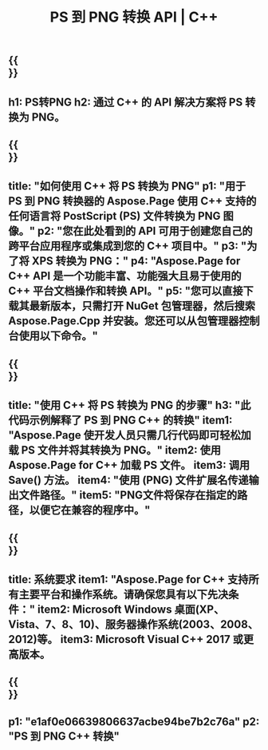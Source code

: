 ﻿---
translation: true
template: /_templates/_conversion-child-cpp.md
title: PS 到 PNG 转换 API | C++
url: /cpp/conversion/ps-to-png/
description: Aspose.Page 为 C++ API 解决方案提供的 PS 到 PNG 转换。适用于 Windows 32 位、Windows 64 位和 Linux 64 位的 C++ 运行时环境。
informat: PS
outformat: PNG
otherformats: XPS EPS
---

{{<section banner>}}
---
h1: PS转PNG
h2: 通过 C++ 的 API 解决方案将 PS 转换为 PNG。
---

{{<section overview>}}
---
title: "如何使用 C++ 将 PS 转换为 PNG"
p1: "用于 PS 到 PNG 转换器的 Aspose.Page 使用 C++ 支持的任何语言将 PostScript (PS) 文件转换为 PNG 图像。"
p2: "您在此处看到的 API 可用于创建您自己的跨平台应用程序或集成到您的 C++ 项目中。"
p3: "为了将 XPS 转换为 PNG："
p4: "Aspose.Page for C++ API 是一个功能丰富、功能强大且易于使用的 C++ 平台文档操作和转换 API。"
p5: "您可以直接下载其最新版本，只需打开 NuGet 包管理器，然后搜索 Aspose.Page.Cpp 并安装。您还可以从包管理器控制台使用以下命令。"
---

{{<section feature1>}}
---
title: "使用 C++ 将 PS 转换为 PNG 的步骤"
h3: "此代码示例解释了 PS 到 PNG C++ 的转换"
item1: "Aspose.Page 使开发人员只需几行代码即可轻松加载 PS 文件并将其转换为 PNG。"
item2: 使用 Aspose.Page for C++ 加载 PS 文件。
item3: 调用 Save() 方法。
item4: "使用 (PNG) 文件扩展名传递输出文件路径。"
item5: "PNG文件将保存在指定的路径，以便它在兼容的程序中。"
---

{{<section feature2>}}
---
title: 系统要求
item1: "Aspose.Page for C++ 支持所有主要平台和操作系统。请确保您具有以下先决条件："
item2: Microsoft Windows 桌面(XP、Vista、7、8、10)、服务器操作系统(2003、2008、2012)等。
item3: Microsoft Visual C++ 2017 或更高版本。
---

{{<section gist>}}
---
p1: "e1af0e06639806637acbe94be7b2c76a"
p2: "PS 到 PNG C++ 转换"
---
